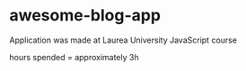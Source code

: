 # awesome-blog-app
Application was made at Laurea University JavaScript course

hours spended = approximately 3h

